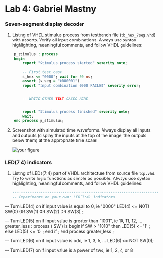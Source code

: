 # Lab 4: Gabriel Mastny

### Seven-segment display decoder

1. Listing of VHDL stimulus process from testbench file (`tb_hex_7seg.vhd`) with asserts. Verify all input combinations. Always use syntax highlighting, meaningful comments, and follow VHDL guidelines:

```vhdl
    p_stimulus : process
    begin
        report "Stimulus process started" severity note;

        -- First test case
        s_hex <= "0000"; wait for 50 ns;
        assert (s_seg = "0000001")
        report "Input combination 0000 FAILED" severity error;


        -- WRITE OTHER TEST CASES HERE


        report "Stimulus process finished" severity note;
        wait;
    end process p_stimulus;
```

2. Screenshot with simulated time waveforms. Always display all inputs and outputs (display the inputs at the top of the image, the outputs below them) at the appropriate time scale!

   ![your figure]()

### LED(7:4) indicators

1. Listing of LEDs(7:4) part of VHDL architecture from source file `top.vhd`. Try to write logic functions as simple as possible. Always use syntax highlighting, meaningful comments, and follow VHDL guidelines:

   ```vhdl
   --------------------------------------------------------------------
   -- Experiments on your own: LED(7:4) indicators

  -- Turn LED(4) on if input value is equal to 0, ie "0000"
LED(4) <= NOT( SW(0) OR SW(1) OR SW(2) OR SW(3));

-- Turn LED(5) on if input value is greater than "1001", ie 10, 11, 12, ...
greater_less : process ( SW ) is
  begin
  if SW > "1010" then
    LED(5) <= '1' ;
  else
    LED(5) <= '0' ;
  end if ;
end process greater_less ;

-- Turn LED(6) on if input value is odd, ie 1, 3, 5, ...
LED(6) <= NOT SW(0);

-- Turn LED(7) on if input value is a power of two, ie 1, 2, 4, or 8

   ```
